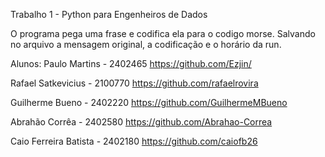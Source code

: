 Trabalho 1 - Python para Engenheiros de Dados

O programa pega uma frase e codifica ela para o codigo morse. Salvando no arquivo a mensagem original, a codificação e o horário da run.

Alunos:
Paulo Martins - 2402465
https://github.com/Ezjin/

Rafael Satkevicius - 2100770
https://github.com/rafaelrovira

Guilherme Bueno - 2402220
https://github.com/GuilhermeMBueno

Abrahão Corrêa - 2402580
https://github.com/Abrahao-Correa

Caio Ferreira Batista - 2402180
https://github.com/caiofb26